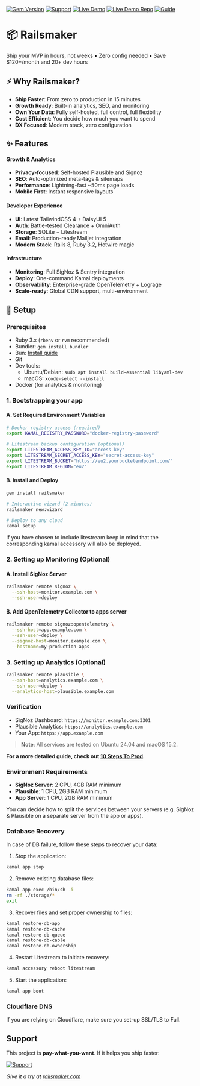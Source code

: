 [![Gem Version](https://img.shields.io/gem/v/railsmaker?color=blue&logo=rubygems)](https://rubygems.org/gems/railsmaker)
[![Support](https://img.shields.io/badge/Support-%F0%9F%8D%B8-yellow)](https://buymeacoffee.com/sgerov)
[![Live Demo](https://img.shields.io/badge/Live_Demo-Try_Now_-brightgreen?logo=rocket&color=00cc99)](https://railsmaker.com)
[![Live Demo Repo](https://img.shields.io/badge/Live_Demo_Repo-View_Code-blue?logo=github)](https://github.com/sgerov/railsmaker-sample)
[![Guide](https://img.shields.io/badge/Guide-10_Steps_To_Prod-orange?logo=book)](./10-STEPS-TO-PROD.md)

# 📦 Railsmaker

Ship your MVP in hours, not weeks • Zero config needed • Save $120+/month and 20+ dev hours

## ⚡ Why Railsmaker?
- **Ship Faster**: From zero to production in 15 minutes
- **Growth Ready**: Built-in analytics, SEO, and monitoring
- **Own Your Data**: Fully self-hosted, full control, full flexibility
- **Cost Efficient**: You decide how much you want to spend
- **DX Focused**: Modern stack, zero configuration

## ✨ Features

#### Growth & Analytics
- **Privacy-focused**: Self-hosted Plausible and Signoz
- **SEO**: Auto-optimized meta-tags & sitemaps
- **Performance**: Lightning-fast ~50ms page loads
- **Mobile First**: Instant responsive layouts

#### Developer Experience
- **UI**: Latest TailwindCSS 4 + DaisyUI 5
- **Auth**: Battle-tested Clearance + OmniAuth
- **Storage**: SQLite + Litestream
- **Email**: Production-ready Mailjet integration
- **Modern Stack**: Rails 8, Ruby 3.2, Hotwire magic

#### Infrastructure
- **Monitoring**: Full SigNoz & Sentry integration
- **Deploy**: One-command Kamal deployments
- **Observability**: Enterprise-grade OpenTelemetry + Lograge
- **Scale-ready**: Global CDN support, multi-environment

## 🚀 Setup

### Prerequisites
- Ruby 3.x (`rbenv` or `rvm` recommended)
- Bundler: `gem install bundler`
- Bun: [Install guide](https://bun.sh)
- Git
- Dev tools:
  - Ubuntu/Debian: `sudo apt install build-essential libyaml-dev`
  - macOS: `xcode-select --install`
- Docker (for analytics & monitoring)

### 1. Bootstrapping your app

#### A. Set Required Environment Variables

```bash
# Docker registry access (required)
export KAMAL_REGISTRY_PASSWORD="docker-registry-password"

# Litestream backup configuration (optional)
export LITESTREAM_ACCESS_KEY_ID="access-key"
export LITESTREAM_SECRET_ACCESS_KEY="secret-access-key"
export LITESTREAM_BUCKET="https://eu2.yourbucketendpoint.com/"
export LITESTREAM_REGION="eu2"
```

#### B. Install and Deploy

```bash
gem install railsmaker

# Interactive wizard (2 minutes)
railsmaker new:wizard

# Deploy to any cloud
kamal setup
```

If you have chosen to include litestream keep in mind that the corresponding kamal accessory will also be deployed.

### 2. Setting up Monitoring (Optional)

#### A. Install SigNoz Server
```bash
railsmaker remote signoz \
  --ssh-host=monitor.example.com \
  --ssh-user=deploy
```

#### B. Add OpenTelemetry Collector to apps server
```bash
railsmaker remote signoz:opentelemetry \
  --ssh-host=app.example.com \
  --ssh-user=deploy \
  --signoz-host=monitor.example.com \
  --hostname=my-production-apps
```

### 3. Setting up Analytics (Optional)
```bash
railsmaker remote plausible \
  --ssh-host=analytics.example.com \
  --ssh-user=deploy \
  --analytics-host=plausible.example.com
```

### Verification

- SigNoz Dashboard: `https://monitor.example.com:3301`
- Plausible Analytics: `https://analytics.example.com`
- Your App: `https://app.example.com`

> **Note**: All services are tested on Ubuntu 24.04 and macOS 15.2.

**For a more detailed guide, check out [10 Steps To Prod](./10-STEPS-TO-PROD.md).**

### Environment Requirements

- **SigNoz Server**: 2 CPU, 4GB RAM minimum
- **Plausible**: 1 CPU, 2GB RAM minimum
- **App Server**: 1 CPU, 2GB RAM minimum

You can decide how to split the services between your servers (e.g. SigNoz & Plausible on a separate server from the app or apps).

### Database Recovery

In case of DB failure, follow these steps to recover your data:

1. Stop the application:
```bash
kamal app stop
```

2. Remove existing database files:
```bash
kamal app exec /bin/sh -i
rm -rf ./storage/*
exit
```

3. Recover files and set proper ownership to files:
```bash
kamal restore-db-app
kamal restore-db-cache
kamal restore-db-queue
kamal restore-db-cable
kamal restore-db-ownership
```

4. Restart Litestream to initiate recovery:
```bash
kamal accessory reboot litestream
```

5. Start the application:
```bash
kamal app boot
```

### Cloudflare DNS

If you are relying on Cloudflare, make sure you set-up SSL/TLS to Full.

## Support

This project is **pay-what-you-want**. If it helps you ship faster:

[![Support](https://img.shields.io/badge/Support-%F0%9F%8D%B8-yellow?style=for-the-badge)](https://buymeacoffee.com/sgerov)

*Give it a try at [railsmaker.com](https://railsmaker.com)*
